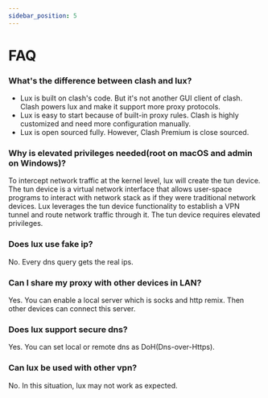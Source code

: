 ```yaml
---
sidebar_position: 5
---
```


# FAQ

### What's the difference between clash and lux?

* Lux is built on clash's code. But it's not another GUI client of clash. Clash powers lux and make it support more
  proxy protocols.
* Lux is easy to start because of built-in proxy rules. Clash is highly customized and need more configuration manually.
* Lux is open sourced fully. However, Clash Premium is close sourced.

### Why is elevated privileges needed(root on macOS and admin on Windows)?

To intercept network traffic at the kernel level, lux will create the tun device.
The tun device is a virtual network interface that allows user-space programs to interact with network stack as if they
were traditional network devices.
Lux leverages the tun device functionality to establish a VPN tunnel and route network traffic through it.
The tun device requires elevated privileges.



### Does lux use fake ip?

No. Every dns query gets the real ips.

### Can I share my proxy with other devices in LAN?

Yes. You can enable a local server which is socks and http remix. Then other devices can connect this server.

### Does lux support secure dns?

Yes. You can set local or remote dns as DoH(Dns-over-Https).

### Can lux be used with other vpn?

No. In this situation, lux may not work as expected. 



